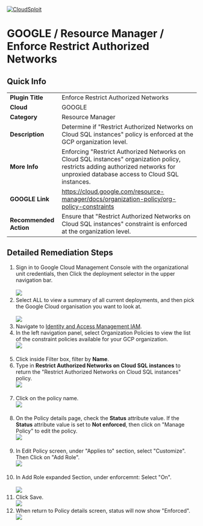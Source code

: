[![CloudSploit](https://cloudsploit.com/img/logo-new-big-text-100.png "CloudSploit")](https://cloudsploit.com)

# GOOGLE / Resource Manager / Enforce Restrict Authorized Networks

## Quick Info

| | |
|-|-|
| **Plugin Title** | Enforce Restrict Authorized Networks |
| **Cloud** | GOOGLE |
| **Category** | Resource Manager |
| **Description** | Determine if "Restrict Authorized Networks on Cloud SQL instances" policy is enforced at the GCP organization level. |
| **More Info** | Enforcing "Restrict Authorized Networks on Cloud SQL instances" organization policy, restricts adding authorized networks for unproxied database access to Cloud SQL instances. |
| **GOOGLE Link** | https://cloud.google.com/resource-manager/docs/organization-policy/org-policy-constraints |
| **Recommended Action** | Ensure that "Restrict Authorized Networks on Cloud SQL instances" constraint is enforced at the organization level. |

## Detailed Remediation Steps
1. Sign in to Google Cloud Management Console with the organizational unit credentials, then Click the deployment selector in the upper navigation bar.</br></br> <img src="/resources/google/resourcemanager/enforce-restrict-authorized-networks/step1.png"/></br>
2. Select ALL to view a summary of all current deployments, and then pick the Google Cloud organisation you want to look at.</br></br> <img src="/resources/google/resourcemanager/enforce-restrict-authorized-networks/step2.png"/></br>
3. Navigate to [Identity and Access Management IAM](https://console.cloud.google.com/iam-admin/iam).
4. In the left navigation panel, select Organization Policies to view the list of the constraint policies available for your GCP organization.</br> <img src="/resources/google/resourcemanager/enforce-restrict-authorized-networks/step4.png"/></br></br>
5. Click inside Filter box, filter by **Name**. </br>
6. Type in **Restrict Authorized Networks on Cloud SQL instances** to return the \"Restrict Authorized Networks on Cloud SQL instances\" policy.</br><img src="/resources/google/resourcemanager/enforce-restrict-authorized-networks/step6.png"/></br></br>
7. Click on the policy name. </br> <img src="/resources/google/resourcemanager/enforce-restrict-authorized-networks/step7.png"/></br></br>
8. On the Policy details page, check the **Status** attribute value. If the **Status** attribute value is set to **Not enforced**, then click on \"Manage Policy\" to edit the policy.</br> <img src="/resources/google/resourcemanager/enforce-restrict-authorized-networks/step8.png"/></br></br>
9. In Edit Policy screen, under \"Applies to\" section, select \"Customize\". Then Click on \"Add Role\".</br> <img src="/resources/google/resourcemanager/enforce-restrict-authorized-networks/step9.png"/></br></br>
10. In Add Role expanded Section, under enforcemnt: Select "On".</br></br> <img src="/resources/google/resourcemanager/enforce-restrict-authorized-networks/step10.png"/></br>
11. Click Save. </br> <img src="/resources/google/resourcemanager/enforce-restrict-authorized-networks/step11.png"/></br>
12. When return to Policy details screen, status will now show "Enforced". </br> <img src="/resources/google/resourcemanager/enforce-restrict-authorized-networks/step12.png"/></br>